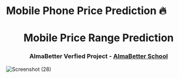 # Mobile Phone Price Prediction 🔥

</p>
<h1 align="center"> Mobile Price Range Prediction </h1>
<h3 align="center"> AlmaBetter Verfied Project - <a href="https://www.almabetter.com/"> AlmaBetter School </a> </h5>


![Screenshot (28)](https://user-images.githubusercontent.com/102009481/177788412-1f515f71-0654-4a26-9c05-f3598f4f034d.png)
